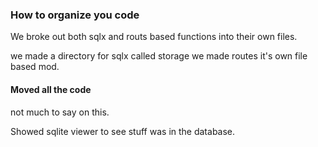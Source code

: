 ### How to organize you code
We broke out both sqlx and routs based functions into their own files.

we made a directory for sqlx called storage
we made routes it's own file based mod.

#### Moved all the code
not much to say on this.

Showed sqlite viewer to see stuff was in the database.
